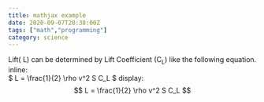 ```yaml
---
title: mathjax example
date: 2020-09-07T20:38:00Z
tags: ["math","programming"]
category: science
---
```


Lift( L) can be determined by Lift Coefficient (C<sub>L</sub>) like the following equation.\
inline:  
$
L = \frac{1}{2} \rho v^2 S C_L
$
display:
$$
L = \frac{1}{2} \rho v^2 S C_L  
$$
